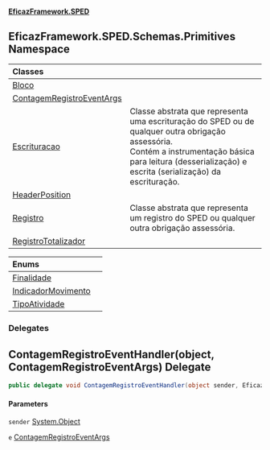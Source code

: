 #### [EficazFramework.SPED](EficazFrameworkSPED.md 'EficazFramework SPED')

## EficazFramework.SPED.Schemas.Primitives Namespace

| Classes | |
| :--- | :--- |
| [Bloco](EficazFramework.SPED.Schemas.Primitives/Bloco.md 'EficazFramework.SPED.Schemas.Primitives.Bloco') | |
| [ContagemRegistroEventArgs](EficazFramework.SPED.Schemas.Primitives/ContagemRegistroEventArgs.md 'EficazFramework.SPED.Schemas.Primitives.ContagemRegistroEventArgs') | |
| [Escrituracao](EficazFramework.SPED.Schemas.Primitives/Escrituracao.md 'EficazFramework.SPED.Schemas.Primitives.Escrituracao') | Classe abstrata que representa uma escrituração do SPED ou de qualquer outra obrigação assessória.<br/>Contém a instrumentação básica para leitura (desserialização) e escrita (serialização) da escrituração. |
| [HeaderPosition](EficazFramework.SPED.Schemas.Primitives/HeaderPosition.md 'EficazFramework.SPED.Schemas.Primitives.HeaderPosition') | |
| [Registro](EficazFramework.SPED.Schemas.Primitives/Registro.md 'EficazFramework.SPED.Schemas.Primitives.Registro') | Classe abstrata que representa um registro do SPED ou qualquer outra obrigação assessória. |
| [RegistroTotalizador](EficazFramework.SPED.Schemas.Primitives/RegistroTotalizador.md 'EficazFramework.SPED.Schemas.Primitives.RegistroTotalizador') | |

| Enums | |
| :--- | :--- |
| [Finalidade](EficazFramework.SPED.Schemas.Primitives/Finalidade.md 'EficazFramework.SPED.Schemas.Primitives.Finalidade') | |
| [IndicadorMovimento](EficazFramework.SPED.Schemas.Primitives/IndicadorMovimento.md 'EficazFramework.SPED.Schemas.Primitives.IndicadorMovimento') | |
| [TipoAtividade](EficazFramework.SPED.Schemas.Primitives/TipoAtividade.md 'EficazFramework.SPED.Schemas.Primitives.TipoAtividade') | |
### Delegates

<a name='EficazFramework.SPED.Schemas.Primitives.ContagemRegistroEventHandler(object,EficazFramework.SPED.Schemas.Primitives.ContagemRegistroEventArgs)'></a>

## ContagemRegistroEventHandler(object, ContagemRegistroEventArgs) Delegate

```csharp
public delegate void ContagemRegistroEventHandler(object sender, EficazFramework.SPED.Schemas.Primitives.ContagemRegistroEventArgs e);
```
#### Parameters

<a name='EficazFramework.SPED.Schemas.Primitives.ContagemRegistroEventHandler(object,EficazFramework.SPED.Schemas.Primitives.ContagemRegistroEventArgs).sender'></a>

`sender` [System.Object](https://docs.microsoft.com/en-us/dotnet/api/System.Object 'System.Object')

<a name='EficazFramework.SPED.Schemas.Primitives.ContagemRegistroEventHandler(object,EficazFramework.SPED.Schemas.Primitives.ContagemRegistroEventArgs).e'></a>

`e` [ContagemRegistroEventArgs](EficazFramework.SPED.Schemas.Primitives/ContagemRegistroEventArgs.md 'EficazFramework.SPED.Schemas.Primitives.ContagemRegistroEventArgs')